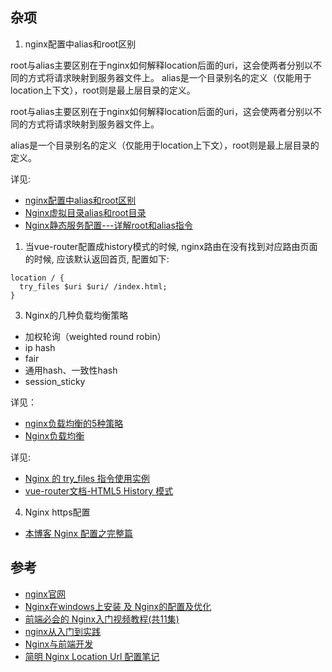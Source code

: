 ## 杂项

1. nginx配置中alias和root区别

root与alias主要区别在于nginx如何解释location后面的uri，这会使两者分别以不同的方式将请求映射到服务器文件上。 alias是一个目录别名的定义（仅能用于location上下文），root则是最上层目录的定义。

root与alias主要区别在于nginx如何解释location后面的uri，这会使两者分别以不同的方式将请求映射到服务器文件上。

alias是一个目录别名的定义（仅能用于location上下文），root则是最上层目录的定义。

详见:

- [nginx配置中alias和root区别](https://juejin.im/entry/5b31ece7f265da597d0aa8a9)
- [Nginx虚拟目录alias和root目录](https://www.cnblogs.com/kevingrace/p/6187482.html)
- [Nginx静态服务配置---详解root和alias指令](https://www.jianshu.com/p/4be0d5882ec5)

1. 当vue-router配置成history模式的时候, nginx路由在没有找到对应路由页面的时候, 应该默认返回首页, 配置如下:

```
location / {
  try_files $uri $uri/ /index.html;
}
```

3. Nginx的几种负载均衡策略

- 加权轮询（weighted round robin）
- ip hash
- fair
- 通用hash、一致性hash
- session_sticky

详见：

- [nginx负载均衡的5种策略](https://segmentfault.com/a/1190000014483200)
- [Nginx负载均衡](https://juejin.im/post/5821c24e570c350060bef4c3)


详见:

- [Nginx 的 try_files 指令使用实例](https://www.hi-linux.com/posts/53878.html)
- [vue-router文档-HTML5 History 模式](https://router.vuejs.org/zh/guide/essentials/history-mode.html#%E5%90%8E%E7%AB%AF%E9%85%8D%E7%BD%AE%E4%BE%8B%E5%AD%90)

4. Nginx https配置

- [本博客 Nginx 配置之完整篇](https://imququ.com/post/my-nginx-conf.html)



## 参考

- [nginx官网](http://nginx.org/en/download.html)
- [Nginx在windows上安装 及 Nginx的配置及优化](https://www.cnblogs.com/Chiler/p/8027167.html)
- [前端必会的 Nginx入门视频教程(共11集)](https://juejin.im/post/5bd7a6046fb9a05d2c43f8c7)
- [nginx从入门到实践](https://juejin.im/post/5a2600bdf265da432b4aaaba)
- [Nginx与前端开发](https://juejin.im/post/5bacbd395188255c8d0fd4b2)
- [简明 Nginx Location Url 配置笔记](https://www.jianshu.com/p/e154c2ef002f)